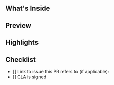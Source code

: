 ## What's Inside

## Preview

## Highlights

## Checklist

 - [] Link to issue this PR refers to (if applicable):
 - [] [CLA](https://crate.io/community/contribute/cla/) is signed
